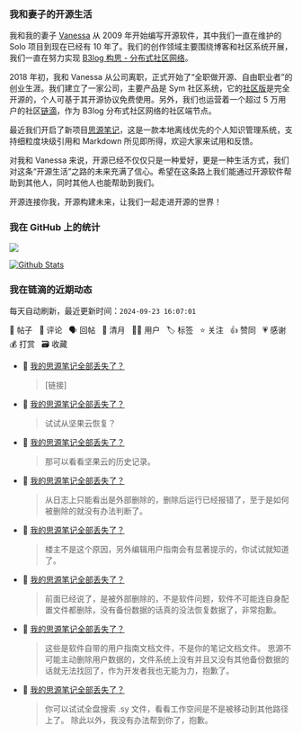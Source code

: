### 我和妻子的开源生活

我和我的妻子 [Vanessa](https://github.com/Vanessa219) 从 2009 年开始编写开源软件，其中我们一直在维护的 Solo 项目到现在已经有 10 年了。我们的创作领域主要围绕博客和社区系统开展，我们一直在努力实现 [B3log 构思 - 分布式社区网络](https://ld246.com/article/1546941897596)。

2018 年初，我和 Vanessa 从公司离职，正式开始了“全职做开源、自由职业者”的创业生涯。我们建立了一家公司，主要产品是 Sym 社区系统，它的[社区版](https://github.com/88250/symphony)是完全开源的，个人可基于其开源协议免费使用。另外，我们也运营着一个超过 5 万用户的社区[链滴](https://ld246.com)，作为 B3log 分布式社区网络的社区端节点。

最近我们开启了新项目[思源笔记](https://github.com/siyuan-note/siyuan)，这是一款本地离线优先的个人知识管理系统，支持细粒度块级引用和 Markdown 所见即所得，欢迎大家来试用和反馈。

对我和 Vanessa 来说，开源已经不仅仅只是一种爱好，更是一种生活方式，我们对这条“开源生活”之路的未来充满了信心。希望在这条路上我们能通过开源软件帮助到其他人，同时其他人也能帮助到我们。

开源连接你我，开源构建未来，让我们一起走进开源的世界！

### 我在 GitHub 上的统计

<a title="Hits" target="_blank" href="https://github.com/88250/88250"><img src="https://hits.b3log.org/88250/88250.svg"></a>

[![Github Stats](https://github-readme-stats.vercel.app/api?username=88250&theme=tokyonight&show_icons=true)](https://github.com/88250)

<!--events start -->

### 我在链滴的近期动态

每天自动刷新，最近更新时间：`2024-09-23 16:07:01`

📝 帖子 &nbsp; 💬 评论 &nbsp; 🗣 回帖 &nbsp; 🌙 清月 &nbsp; 👨‍💻 用户 &nbsp; 🏷️ 标签 &nbsp; ⭐️ 关注 &nbsp; 👍 赞同 &nbsp; 💗 感谢 &nbsp; 💰 打赏 &nbsp; 🗃 收藏

* 💬 [我的思源笔记全部丢失了？](https://ld246.com/article/1726985649636/comment/1727004983019#comments)

  > [链接]
* 💬 [我的思源笔记全部丢失了？](https://ld246.com/article/1726985649636/comment/1727003954314#comments)

  > 试试从坚果云恢复？
* 💬 [我的思源笔记全部丢失了？](https://ld246.com/article/1726985649636/comment/1727003433472#comments)

  > 那可以看看坚果云的历史记录。
* 💬 [我的思源笔记全部丢失了？](https://ld246.com/article/1726985649636/comment/1727002899358#comments)

  > 从日志上只能看出是外部删除的，删除后运行已经报错了，至于是如何被删除的就没有办法判断了。
* 💬 [我的思源笔记全部丢失了？](https://ld246.com/article/1726985649636/comment/1727001925334#comments)

  > 楼主不是这个原因，另外编辑用户指南会有显著提示的，你试试就知道了。
* 💬 [我的思源笔记全部丢失了？](https://ld246.com/article/1726985649636/comment/1727001898079#comments)

  > 前面已经说了，是被外部删除的，不是软件问题，软件不可能连自身配置文件都删除，没有备份数据的话真的没法恢复数据了，非常抱歉。
* 💬 [我的思源笔记全部丢失了？](https://ld246.com/article/1726985649636/comment/1727000988757#comments)

  > 这些是软件自带的用户指南文档文件，不是你的笔记文档文件。 思源不可能主动删除用户数据的，文件系统上没有并且又没有其他备份数据的话就无法找回了，作为开发者我也无能为力，抱歉了。
* 💬 [我的思源笔记全部丢失了？](https://ld246.com/article/1726985649636/comment/1726998372690#comments)

  > 你可以试试全盘搜索 .sy 文件，看看工作空间是不是被移动到其他路径上了。 除此以外，我没有办法帮到你了，抱歉。


<!--events end -->
